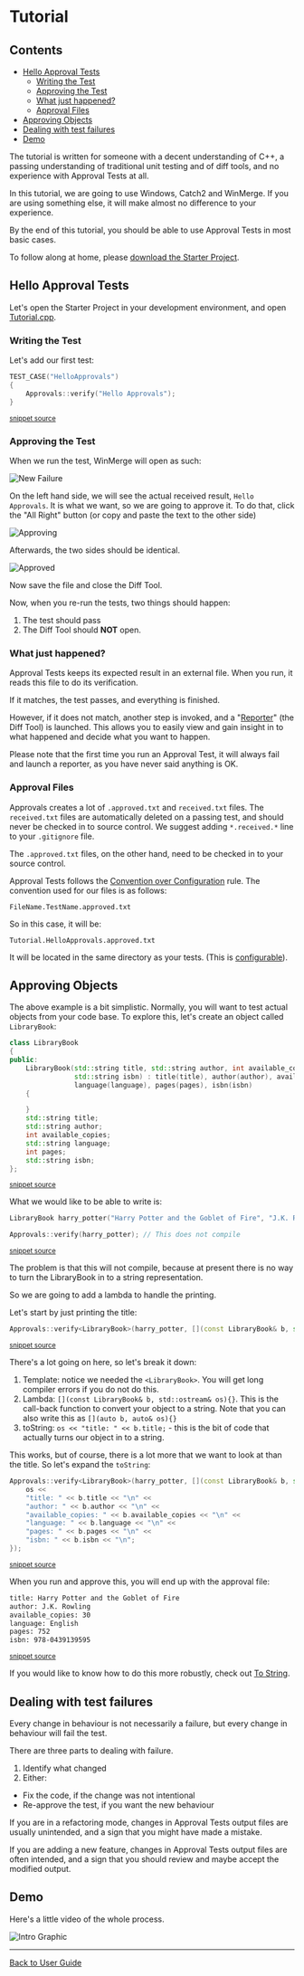<!--
GENERATED FILE - DO NOT EDIT
This file was generated by [MarkdownSnippets](https://github.com/SimonCropp/MarkdownSnippets).
Source File: /doc/mdsource/Tutorial.source.md
To change this file edit the source file and then run MarkdownSnippets.
-->

<a id="top"></a>

# Tutorial

<!-- toc -->
## Contents

  * [Hello Approval Tests](#hello-approval-tests)
    * [Writing the Test](#writing-the-test)
    * [Approving the Test](#approving-the-test)
    * [What just happened?](#what-just-happened?)
    * [Approval Files](#approval-files)
  * [Approving Objects](#approving-objects)
  * [Dealing with test failures](#dealing-with-test-failures)
  * [Demo](#demo)
<!-- endtoc -->


The tutorial is written for someone with a decent understanding of C++, a passing understanding of traditional unit testing and of diff tools, and no experience with Approval Tests at all.

In this tutorial, we are going to use Windows, Catch2 and WinMerge. If you are using something else, it will make almost no difference to your experience.

By the end of this tutorial, you should be able to use Approval Tests in most basic cases.

To follow along at home, please [download the Starter Project](/doc/Setup.md#i-have-nothing).

## Hello Approval Tests

Let's open the Starter Project in your development environment, and open [Tutorial.cpp](https://github.com/approvals/ApprovalTests.cpp.StarterProject/blob/master/tests/Tutorial.cpp).

### Writing the Test 

Let's add our first test:

<!-- snippet: hello_approvals -->
```cpp
TEST_CASE("HelloApprovals")
{
    Approvals::verify("Hello Approvals");
}
```
<sup>[snippet source](/ApprovalTests_Catch2_Tests/Tutorial.cpp#L12-L17)</sup>
<!-- endsnippet -->

### Approving the Test

When we run the test, WinMerge will open as such:

![New Failure](/doc/images/tutorial/01_new_failure.png?raw=true)

On the left hand side, we will see the actual received result, `Hello Approvals`. It is what we want, so we are going to approve it. To do that, click the "All Right" button (or copy and paste the text to the other side)
 
![Approving](/doc/images/tutorial/02_approving.png?raw=true)

Afterwards, the two sides should be identical.

![Approved](/doc/images/tutorial/03_approved.png?raw=true)

Now save the file and close the Diff Tool.

Now, when you re-run the tests, two things should happen:

1. The test should pass
2. The Diff Tool should **NOT** open.

### What just happened?

Approval Tests keeps its expected result in an external file. When you run, it reads this file to do its verification.

If it matches, the test passes, and everything is finished.

However, if it does not match, another step is invoked, and a "[Reporter](/doc/Reporters.md#top)" (the Diff Tool)  is launched. This allows you to easily view and gain insight in to what happened and decide what you want to happen.

Please note that the first time you run an Approval Test, it will always fail and launch a reporter, as you have never said anything is OK.

### Approval Files

Approvals creates a lot of `.approved.txt` and `received.txt` files. The `received.txt` files are automatically deleted on a passing test, and should never be checked in to source control. We suggest adding `*.received.*` line to your `.gitignore` file.

The  `.approved.txt` files, on the other hand, need to be checked in to your source control.

Approval Tests follows the [Convention over Configuration](/doc/Glossary.md#convention-over-configuration) rule. The convention used for our files is as follows:

`FileName.TestName.approved.txt`

So in this case, it will be:

`Tutorial.HelloApprovals.approved.txt`

It will be located in the same directory as your tests. (This is [configurable](/doc/Configuration.md#using-sub-directories-for-approved-files)).

## Approving Objects

The above example is a bit simplistic. Normally, you will want to test actual objects from your code base. To explore this, let's create an object called `LibraryBook`:

<!-- snippet: library_book -->
```cpp
class LibraryBook
{
public:
    LibraryBook(std::string title, std::string author, int available_copies, std::string language, int pages,
                std::string isbn) : title(title), author(author), available_copies(available_copies),
                language(language), pages(pages), isbn(isbn)
    {

    }
    std::string title;
    std::string author;
    int available_copies;
    std::string language;
    int pages;
    std::string isbn;
};
```
<sup>[snippet source](/ApprovalTests_Catch2_Tests/Tutorial.cpp#L19-L36)</sup>
<!-- endsnippet -->

What we would like to be able to write is:

<!-- snippet: non_printable_object -->
```cpp
LibraryBook harry_potter("Harry Potter and the Goblet of Fire", "J.K. Rowling", 30, "English", 752, "978-0439139595");

Approvals::verify(harry_potter); // This does not compile
```
<sup>[snippet source](/ApprovalTests_Catch2_Tests/Tutorial.cpp#L42-L46)</sup>
<!-- endsnippet -->

The problem is that this will not compile, because at present there is no way to turn the LibraryBook in to a string representation.

So we are going to add a lambda to handle the printing.

Let's start by just printing the title:

<!-- snippet: printable_object_simple -->
```cpp
Approvals::verify<LibraryBook>(harry_potter, [](const LibraryBook& b, std::ostream& os){ os << "title: " << b.title; });
```
<sup>[snippet source](/ApprovalTests_Catch2_Tests/Tutorial.cpp#L54-L56)</sup>
<!-- endsnippet -->

There's a lot going on here, so let's break it down:

1. Template: notice we needed the `<LibraryBook>`. You will get long compiler errors if you do not do this.
1. Lambda: `[](const LibraryBook& b, std::ostream& os){}`. This is the call-back function to convert your object to a string. Note that you can also write this as `[](auto b, auto& os){}`
1. toString: `os << "title: " << b.title;` - this is the bit of code that actually turns our object in to a string.

This works, but of course, there is a lot more that we want to look at than the title. So let's expand the `toString`:

<!-- snippet: printable_object -->
```cpp
Approvals::verify<LibraryBook>(harry_potter, [](const LibraryBook& b, std::ostream& os){ 
    os << 
    "title: " << b.title << "\n" <<
    "author: " << b.author << "\n" <<
    "available_copies: " << b.available_copies << "\n" <<
    "language: " << b.language << "\n" <<
    "pages: " << b.pages << "\n" <<
    "isbn: " << b.isbn << "\n";
});
```
<sup>[snippet source](/ApprovalTests_Catch2_Tests/Tutorial.cpp#L63-L73)</sup>
<!-- endsnippet -->

When you run and approve this, you will end up with the approval file:

<!-- snippet: Tutorial.WritableBooks2.approved.txt -->
```txt
title: Harry Potter and the Goblet of Fire
author: J.K. Rowling
available_copies: 30
language: English
pages: 752
isbn: 978-0439139595

```
<sup>[snippet source](/ApprovalTests_Catch2_Tests/approval_tests/Tutorial.WritableBooks2.approved.txt#L1-L7)</sup>
<!-- endsnippet -->

If you would like to know how to do this more robustly, check out [To String](/doc/ToString.md#top).

## Dealing with test failures

Every change in behaviour is not necessarily a failure, but every change in behaviour will fail the test.

There are three parts to dealing with failure.

1. Identify what changed
2. Either:
  * Fix the code, if the change was not intentional
  * Re-approve the test, if you want the new behaviour

If you are in a refactoring mode, changes in Approval Tests output files are usually unintended, and a sign that you might have made a mistake.

If you are adding a new feature, changes in Approval Tests output files are often intended, and a sign that you should review and maybe accept the modified output.

## Demo

Here's a little video of the whole process.

![Intro Graphic](/doc/images/ApprovalTests.cpp.IntroGraphic.gif?raw=true)

---

[Back to User Guide](/doc/README.md#top)
